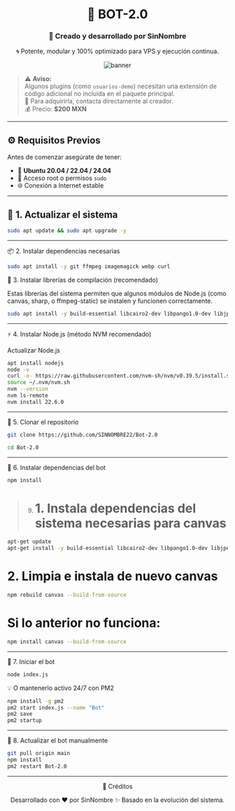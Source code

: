 
<div align="center">

# 💠 **BOT-2.0**
### 🤖 Creado y desarrollado por **SinNombre**

🌀 Potente, modular y 100% optimizado para VPS y ejecución continua.

![banner](https://capsule-render.vercel.app/api?type=waving&color=0:3a0ca3,100:7209b7&height=120&section=header&text=Sun-JinWoo&fontColor=ffffff&fontSize=45&animation=twinkling)

</div>

> ⚠️ **Aviso:**  
> Algunos plugins (como `usuarios-demo`) necesitan una extensión de código adicional no incluida en el paquete principal.  
> 🔑 Para adquirirla, contacta directamente al creador.  
> 💰 Precio: **$200 MXN**
---

## ⚙️ **Requisitos Previos**

Antes de comenzar asegúrate de tener:

- 🐧 **Ubuntu 20.04 / 22.04 / 24.04**
- 🔐 Acceso root o permisos `sudo`
- 🌐 Conexión a Internet estable

---

## 🧩 **1. Actualizar el sistema**

```bash
sudo apt update && sudo apt upgrade -y
```

---

📦 2. Instalar dependencias necesarias
```bash
sudo apt install -y git ffmpeg imagemagick webp curl
```
🧰 3. Instalar librerías de compilación (recomendado)

Estas librerías del sistema permiten que algunos módulos de Node.js (como canvas, sharp, o ffmpeg-static) se instalen y funcionen correctamente.

```bash
sudo apt install -y build-essential libcairo2-dev libpango1.0-dev libjpeg-dev libgif-dev librsvg2-dev pkg-config
```
---

⚡ 4. Instalar Node.js (método NVM recomendado)

Actualizar Node.js
```bash
apt install nodejs
node -v
curl -o- https://raw.githubusercontent.com/nvm-sh/nvm/v0.39.5/install.sh | bash
source ~/.nvm/nvm.sh
nvm --version
nvm ls-remote
nvm install 22.6.0 
```
---
💾 5. Clonar el repositorio
```bash
git clone https://github.com/SINNOMBRE22/Bot-2.0

cd Bot-2.0

```
---
📘 6. Instalar dependencias del bot
```bash
npm install
```

> 9. # 1. Instala dependencias del sistema necesarias para canvas
```bash
apt-get update
apt-get install -y build-essential libcairo2-dev libpango1.0-dev libjpeg-dev libgif-dev librsvg2-dev
```

# 2. Limpia e instala de nuevo canvas
```bash
npm rebuild canvas --build-from-source
```
# Si lo anterior no funciona:
```bash
npm install canvas --build-from-source
```

---

🚀 7. Iniciar el bot
```bash
node index.js
```
💡 O mantenerlo activo 24/7 con PM2
```bash
npm install -g pm2
pm2 start index.js --name "Bot"
pm2 save
pm2 startup
```

---

🔄 8. Actualizar el bot manualmente
```bash
git pull origin main
npm install
pm2 restart Bot-2.0
```
---
<div align="center">🧠 Créditos

Desarrollado con ❤️ por SinNombre
✨ Basado en la evolución del sistema.
</div>
